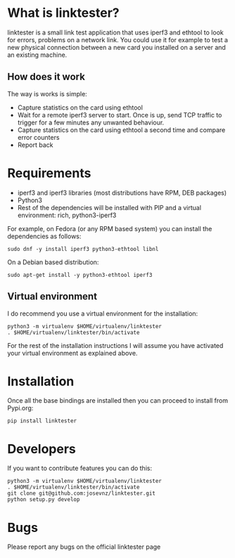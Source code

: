 # What is linktester?

linktester is a small link test application that uses iperf3 and ethtool to look for errors, problems on
a network link. You could use it for example to test a new physical connection between a new card you installed
on a server and an existing machine.

## How does it work

The way is works is simple:

* Capture statistics on the card using ethtool
* Wait for a remote iperf3 server to start. Once is up, send TCP traffic to trigger for a few minutes any unwanted behaviour.
* Capture statistics on the card using ethtool a second time and compare error counters
* Report back

# Requirements

* iperf3 and iperf3 libraries (most distributions have RPM, DEB packages) 
* Python3
* Rest of the dependencies will be installed with PIP and a virtual environment: rich, python3-iperf3

For example, on Fedora (or any RPM based system) you can install the dependencies as follows:

```shell
sudo dnf -y install iperf3 python3-ethtool libnl
```

On a Debian based distribution:

```shell
sudo apt-get install -y python3-ethtool iperf3
```

## Virtual environment

I do recommend you use a virtual environment for the installation:

```shell
python3 -m virtualenv $HOME/virtualenv/linktester
. $HOME/virtualenv/linktester/bin/activate
```

For the rest of the installation instructions I will assume you have activated your virtual environment as explained above.

# Installation

Once all the base bindings are installed then you can proceed to install from Pypi.org:

```shell
pip install linktester
```

# Developers

If you want to contribute features you can do this:

```shell
python3 -m virtualenv $HOME/virtualenv/linktester
. $HOME/virtualenv/linktester/bin/activate
git clone git@github.com:josevnz/linktester.git
python setup.py develop
```

# Bugs

Please report any bugs on the official linktester page